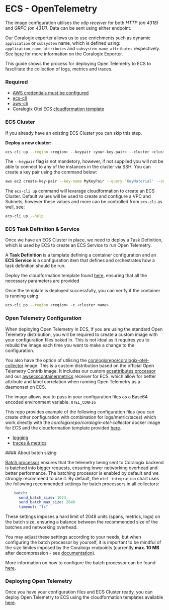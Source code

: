 # ECS - OpenTelemetry

The image configuration utilises the *otlp receiver* for both *HTTP (on 4318)* and *GRPC (on 4317)*. Data can be sent using either endpoint.

Our Coralogix exporter allows us to use enrichments such as dynamic `application` or `subsystem` name, which is defined using: `application_name_attributes` and `subsystem_name_attributes` respectively. See [here](https://github.com/open-telemetry/opentelemetry-collector-contrib/tree/main/exporter/coralogixexporter) for more information on the Coralogix Exporter.

This guide shows the process for deploying Open Telemetry to ECS to fascilitate the collection of logs, metrics and traces.

### Required

- [AWS credentials must be configured](https://docs.aws.amazon.com/sdk-for-java/v1/developer-guide/setup-credentials.html)
- [ecs-cli](https://github.com/aws/amazon-ecs-cli#installing)
- [aws-cli](https://docs.aws.amazon.com/cli/latest/userguide/getting-started-install.html)
- Coralogix Otel ECS [cloudformation template](https://github.com/coralogix/cloudformation-coralogix-aws/blob/master/opentelemetry/ecs-ec2/README.md)

### ECS Cluster

If you already have an existing ECS Cluster you can skip this step.

**Deploy a new cluster:**

```sh
ecs-cli up --region <region> --keypair <your-key-pair> --cluster <cluster-name> --size <no. of instances> --capability-iam 
```

The `--keypair` flag is not mandetory, however, if not supplied you will not be able to connect to any of the instances in the cluster via SSH. You can create a key pair using the command below:

```sh
aws ec2 create-key-pair --key-name MyKeyPair --query 'KeyMaterial' --output text > MyKeyPair.pem
```

The `ecs-cli up` command will levarage cloudformation to create an ECS Cluster. Default values will be used to create and configure a VPC and Subnets, however these values and more can be controlled from `ecs-cli` as well, see:

```sh
ecs-cli up --help
```

### ECS Task Definition & Service

Once we have an ECS Cluster in place, we need to deploy a Task Definition, which is used by ECS to create an ECS Service to run Open Telemetry.

A **Task Definition** is a template defining a container configuration and an **ECS Service** is a configuration item that defines and orchestrates how a task definition should be run.

Deploy the cloudformation template found [here](https://github.com/coralogix/cloudformation-corlaogix-aws/tree/main/opentelemetry/ecs-ec2), ensuring that all the necessary parameters are provided

Once the template is deployed successfully, you can verify if the container is running using:

```sh
ecs-cli ps --region <region> -c <cluster name>
```

### Open Telemetry Configuration

When deploying Open Telemetry in ECS, if you are using the standard Open Telemetry distribution, you will be required to create a custom image with your configuration files baked in. This is not ideal as it requires you to rebuild the image each time you want to make a change to the configuration.

You also have the option of utilising the [coralogixrepo/coralogix-otel-collector](https://hub.docker.com/r/coralogixrepo/coralogix-otel-collector/tags) image. This is a custom distribution based on the official Open Telemetry Contrib image. It includes our custom [ecsattributes processor](https://github.com/coralogix/cloudformation-coralogix-aws/blob/master/opentelemetry/ecs-ec2/components.md#the-ecsattributes-processor) and our [awsecscontainermetrics](https://github.com/coralogix/cloudformation-coralogix-aws/blob/master/opentelemetry/ecs-ec2/components.md#aws-ecs-container-metrics-daemonset-receiver) receiver for ECS, which allow for better attribute and label correlation when running Open Telemetry as a daemonset on ECS.

The image allows you to pass in your configuration files as a Base64 encoded environment variable. `OTEL_CONFIG`

This repo provides example of the following configuration files (you can create other configuration with combination for logs/metric/taces) which work directly with the *coralogixrepo/coralogix-otel-collector* docker image for ECS and the cloudformation template provided [here](https://github.com/coralogix/cloudformation-coralogix-aws/blob/master/opentelemetry/ecs-ec2/README.md).

- [logging](logging.yaml)
- [traces & metrics](config.yaml)

#### About batch sizing

[Batch processor](https://github.com/open-telemetry/opentelemetry-collector/tree/main/processor/batchprocessor) ensures that the telemetry being sent to Coralogix backend is batched into bigger requests, ensuring lower networking overhead and better performance. The batching processor is enabled by default and we strongly recommend to use it. By default, the `otel-integration` chart uses the following recommended settings for batch processors in all collectors:

```yaml
    batch:
      send_batch_size: 1024
      send_batch_max_size: 2048
      timeout: "1s"
```

These settings imposes a hard limit of 2048 units (spans, metrics, logs) on the batch size, ensuring a balance between the recommended size of the batches and networking overhead.

You may adjust these settings according to your needs, but when configuring the batch processor by yourself, it is important to be mindful of the size limites imposed by the Coraloigx endpoints (currently **max. 10 MB** after decompression - see [documentation](https://coralogix.com/docs/opentelemetry/#limits--quotas)).

More information on how to configure the batch processor can be found [here](https://github.com/open-telemetry/opentelemetry-collector/tree/main/processor/batchprocessor#batch-processor).

### Deploying Open Telemetry

Once you have your configuration files and ECS Cluster ready, you can deploy Open Telemetry to ECS using the cloudformation templates available [here](https://github.com/coralogix/cloudformation-coralogix-aws/blob/master/opentelemetry/ecs-ec2/README.md).

